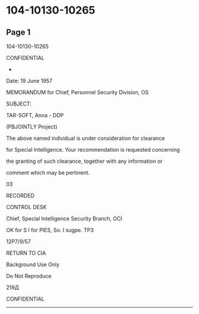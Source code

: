 # 104-10130-10265

## Page 1

104-10130-10265

CONFIDENTIAL

-

Date: 19 June 1957

MEMORANDUM for Chief, Personnel Security Division, OS

SUBJECT:

TAR-SOFT, Anna - DDP

(PBJOINTLY Project)

The above named individual is under consideration for clearance

for Special Intelligence. Your recommendation is requested concerning

the granting of such clearance, together with any information or

comment which may be pertinent.

03

RECORDED

CONTROL DESK

Chief, Special Intelligence Security Branch, OCI

OK for S I for PIES, So. I sugpe. TP3

12P7/9/57

RETURN TO CIA

Background Use Only

Do Not Reproduce

219Д

CONFIDENTIAL

---

